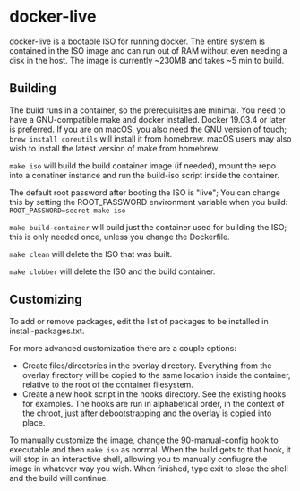 # docker-live
docker-live is a bootable ISO for running docker. The entire system is contained in the ISO image and can run out of RAM without even needing a disk in the host. The image is currently ~230MB and takes ~5 min to build.

## Building
The build runs in a container, so the prerequisites are minimal. You need to have a GNU-compatible make and docker installed. Docker 19.03.4 or later is preferred. If you are on macOS, you also need the GNU version of touch; `brew install coreutils` will install it from homebrew. macOS users may also wish to install the latest version of make from homebrew.

`make iso` will build the build container image (if needed), mount the repo into a conatiner instance and run the build-iso script inside the container.

The default root password after booting the ISO is "live"; You can change this by setting the ROOT_PASSWORD environment variable when you build: `ROOT_PASSWORD=secret make iso`

`make build-container` will build just the container used for building the ISO; this is only needed once, unless you change the Dockerfile.

`make clean` will delete the ISO that was built.

`make clobber` will delete the ISO and the build container.

## Customizing
To add or remove packages, edit the list of packages to be installed in install-packages.txt.

For more advanced customization there are a couple options:
* Create files/directories in the overlay directory. Everything from the overlay firectory will be copied to the same location inside the container, relative to the root of the container filesystem.
* Create a new hook script in the hooks directory. See the existing hooks for examples. The hooks are run in alphabetical order, in the context of the chroot, just after debootstrapping and the overlay is copied into place.

To manually customize the image, change the 90-manual-config hook to executable and then `make iso` as normal. When the build gets to that hook, it will stop in an interactive shell, allowing you to manually confiugre the image in whatever way you wish. When finished, type exit to close the shell and the build will continue.
